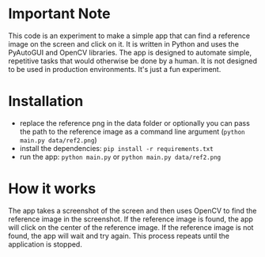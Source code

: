 # Important Note

This code is an experiment to make a simple app that can find a reference image on the screen and click on it. It is written in Python and uses the PyAutoGUI and OpenCV libraries. The app is designed to automate simple, repetitive tasks that would otherwise be done by a human. It is not designed to be used in production environments. It's just a fun experiment.

# Installation

- replace the reference png in the data folder or optionally you can pass the path to the reference image as a command line argument (`python main.py data/ref2.png`)
- install the dependencies: `pip install -r requirements.txt`
- run the app: `python main.py` or `python main.py data/ref2.png`

# How it works

The app takes a screenshot of the screen and then uses OpenCV to find the reference image in the screenshot. If the reference image is found, the app will click on the center of the reference image. If the reference image is not found, the app will wait and try again. This process repeats until the application is stopped.
